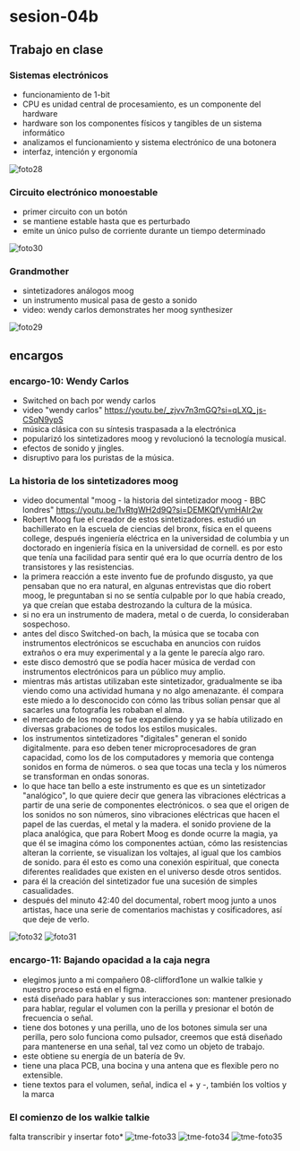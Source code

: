 # sesion-04b

## Trabajo en clase

### Sistemas electrónicos

- funcionamiento de 1-bit
- CPU es unidad central de procesamiento, es un componente del hardware
- hardware son los componentes físicos y tangibles de un sistema informático
- analizamos el funcionamiento y sistema electrónico de una botonera
- interfaz, intención y ergonomía

![foto28](https://github.com/user-attachments/assets/7d0c4353-8013-4b4c-a0a5-73f847f5d0ad)

### Circuito electrónico monoestable

- primer circuito con un botón
- se mantiene estable hasta que es perturbado
- emite un único pulso de corriente durante un tiempo determinado

![foto30](https://github.com/user-attachments/assets/a5044861-b7b7-4999-9bf1-ad8a6f363bf4)

### Grandmother

- sintetizadores análogos moog
- un instrumento musical pasa de gesto a sonido
- video: wendy carlos demonstrates her moog synthesizer

![foto29](https://github.com/user-attachments/assets/00a91f8b-9c35-44c2-8040-9c94c409347e)

## encargos

### encargo-10: Wendy Carlos

- Switched on bach por wendy carlos
- video "wendy carlos" <https://youtu.be/_zjvv7n3mGQ?si=qLXQ_js-CSqN9ypS>
- música clásica con su síntesis traspasada a la electrónica
- popularizó los sintetizadores moog y revolucionó la tecnología musical.
- efectos de sonido y jingles.
- disruptivo para los puristas de la música.

### La historia de los sintetizadores moog

- video documental "moog - la historia del sintetizador moog - BBC londres" <https://youtu.be/1vRtgWH2d9Q?si=DEMKQfVymHAIr2w>
- Robert Moog fue el creador de estos sintetizadores. estudió un bachillerato en la escuela de ciencias del bronx, física en el queens college, después ingeniería eléctrica en la universidad de columbia y un doctorado en ingeniería física en la universidad de cornell. es por esto que tenía una facilidad para sentir qué era lo que ocurría dentro de los transistores y las resistencias.
- la primera reacción a este invento fue de profundo disgusto, ya que pensaban que no era natural, en algunas entrevistas que dio robert moog, le preguntaban si no se sentía culpable por lo que había creado, ya que creían que estaba destrozando la cultura de la música.
- si no era un instrumento de madera, metal o de cuerda, lo consideraban sospechoso.
- antes del disco Switched-on bach, la música que se tocaba con instrumentos electrónicos se escuchaba en anuncios con ruidos extraños o era muy experimental y a la gente le parecía algo raro.
- este disco demostró que se podía hacer música de verdad con instrumentos electrónicos para un público muy amplio.
- mientras más artistas utilizaban este sintetizador, gradualmente se iba viendo como una actividad humana y no algo amenazante. él compara este miedo a lo desconocido con cómo las tribus solían pensar que al sacarles una fotografía les robaban el alma.
- el mercado de los moog se fue expandiendo y ya se había utilizado en diversas grabaciones de todos los estilos musicales.
- los instrumentos sintetizadores "digitales" generan el sonido digitalmente. para eso deben tener microprocesadores de gran capacidad, como los de los computadores y memoria que contenga sonidos en forma de números. o sea que tocas una tecla y los números se transforman en ondas sonoras.
- lo que hace tan bello a este instrumento es que es un sintetizador "analógico", lo que quiere decir que genera las vibraciones eléctricas a partir de una serie de componentes electrónicos. o sea que el origen de los sonidos no son números, sino vibraciones eléctricas que hacen el papel de las cuerdas, el metal y la madera. el sonido proviene de la placa analógica, que para Robert Moog es donde ocurre la magia, ya que él se imagina cómo los componentes actúan, cómo las resistencias alteran la corriente, se visualizan los voltajes, al igual que los cambios de sonido. para él esto es como una conexión espiritual, que conecta diferentes realidades que existen en el universo desde otros sentidos.
- para él la creación del sintetizador fue una sucesión de simples casualidades.
- después del minuto 42:40 del documental, robert moog junto a unos artistas, hace una serie de comentarios machistas y cosificadores, así que deje de verlo.

![foto32](https://github.com/user-attachments/assets/ed6b3444-2466-4a1d-8ae5-9e4c4eac13ca)
![foto31](https://github.com/user-attachments/assets/f696c017-8e36-4065-a300-ad4a669ed5bd)

### encargo-11: Bajando opacidad a la caja negra

- elegimos junto a mi compañero 08-clifford1one un walkie talkie y nuestro proceso está en el figma.
- está diseñado para hablar y sus interacciones son: mantener presionado para hablar, regular el volumen con la perilla y presionar el botón de frecuencia o señal.
- tiene dos botones y una perilla, uno de los botones simula ser una perilla, pero solo funciona como pulsador, creemos que está diseñado para mantenerse en una señal, tal vez como un objeto de trabajo.
- este obtiene su energía de un batería de 9v.
- tiene una placa PCB, una bocina y una antena que es flexible pero no extensible.
- tiene textos para el volumen, señal, indica el + y -, también los voltios y la marca

### El comienzo de los walkie talkie

falta transcribir y insertar foto*
![tme-foto33](https://github.com/user-attachments/assets/4985511b-4776-49e3-aa69-df5cab51904d)
![tme-foto34](https://github.com/user-attachments/assets/4a438290-b390-4b60-93bd-6c692163bfdc)
![tme-foto35](https://github.com/user-attachments/assets/ece66632-f6c2-4d93-887e-dad3a75a3c64)

